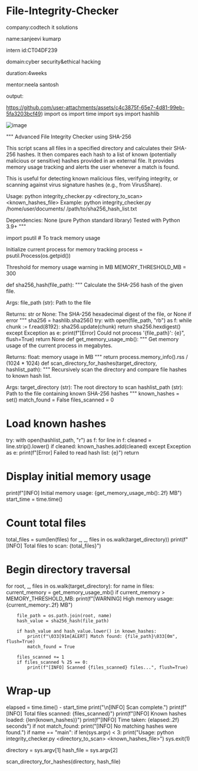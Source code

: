 # File-Integrity-Checker
company:codtech it solutions

name:sanjeevi kumarp

intern id:CT04DF239

domain:cyber security&ethical hacking

duration:4weeks

mentor:neela santosh

output:

https://github.com/user-attachments/assets/c4c3875f-65e7-4d81-99eb-5fa3203bcf49)
import os import time import sys import hashlib

![image](https://github.com/user-attachments/assets/30e16438-ea40-4a00-9cc6-a30431325ade)



""" Advanced File Integrity Checker using SHA-256

This script scans all files in a specified directory and calculates their SHA-256 hashes. It then compares each hash to a list of known (potentially malicious or sensitive) hashes provided in an external file. It provides memory usage tracking and alerts the user whenever a match is found.

This is useful for detecting known malicious files, verifying integrity, or scanning against virus signature hashes (e.g., from VirusShare).

Usage:
python integrity_checker.py <directory_to_scan> <known_hashes_file>
Example: python integrity_checker.py /home/user/documents/ /path/to/sha256_hash_list.txt

Dependencies:
None (pure Python standard library)
Tested with Python 3.9+ """

import psutil # To track memory usage

Initialize current process for memory tracking
process = psutil.Process(os.getpid())

Threshold for memory usage warning in MB
MEMORY_THRESHOLD_MB = 300

def sha256_hash(file_path): """ Calculate the SHA-256 hash of the given file.

Args:
    file_path (str): Path to the file

Returns:
    str or None: The SHA-256 hexadecimal digest of the file, or None if error
"""
sha256 = hashlib.sha256()
try:
    with open(file_path, "rb") as f:
        while chunk := f.read(8192):
            sha256.update(chunk)
    return sha256.hexdigest()
except Exception as e:
    print(f"[Error] Could not process '{file_path}': {e}", flush=True)
    return None
def get_memory_usage_mb(): """ Get memory usage of the current process in megabytes.

Returns:
    float: memory usage in MB
"""
return process.memory_info().rss / (1024 * 1024)
def scan_directory_for_hashes(target_directory, hashlist_path): """ Recursively scan the directory and compare file hashes to known hash list.

Args:
    target_directory (str): The root directory to scan
    hashlist_path (str): Path to the file containing known SHA-256 hashes
"""
known_hashes = set()
match_found = False
files_scanned = 0

# Load known hashes
try:
    with open(hashlist_path, "r") as f:
        for line in f:
            cleaned = line.strip().lower()
            if cleaned:
                known_hashes.add(cleaned)
except Exception as e:
    print(f"[Error] Failed to read hash list: {e}")
    return

# Display initial memory usage
print(f"[INFO] Initial memory usage: {get_memory_usage_mb():.2f} MB")
start_time = time.time()

# Count total files
total_files = sum(len(files) for _, _, files in os.walk(target_directory))
print(f"[INFO] Total files to scan: {total_files}")

# Begin directory traversal
for root, _, files in os.walk(target_directory):
    for name in files:
        current_memory = get_memory_usage_mb()
        if current_memory > MEMORY_THRESHOLD_MB:
            print(f"[WARNING] High memory usage: {current_memory:.2f} MB")

        file_path = os.path.join(root, name)
        hash_value = sha256_hash(file_path)

        if hash_value and hash_value.lower() in known_hashes:
            print(f"\033[91m[ALERT] Match found: {file_path}\033[0m", flush=True)
            match_found = True

        files_scanned += 1
        if files_scanned % 25 == 0:
            print(f"[INFO] Scanned {files_scanned} files...", flush=True)

# Wrap-up
elapsed = time.time() - start_time
print("\n[INFO] Scan complete.")
print(f"[INFO] Total files scanned: {files_scanned}")
print(f"[INFO] Known hashes loaded: {len(known_hashes)}")
print(f"[INFO] Time taken: {elapsed:.2f} seconds")
if not match_found:
    print("[INFO] No matching hashes were found.")
if name == "main": if len(sys.argv) < 3: print("Usage: python integrity_checker.py <directory_to_scan> <known_hashes_file>") sys.exit(1)

directory = sys.argv[1]
hash_file = sys.argv[2]

scan_directory_for_hashes(directory, hash_file)
